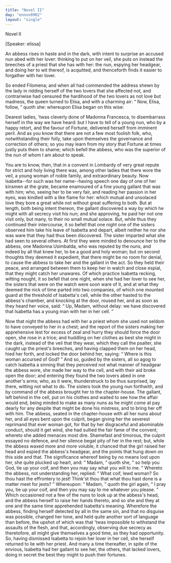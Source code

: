 ```yaml
---
title: "Novel II"
day: "ennov0902"
layout: "single"
---
```

<html>
 <head>
 </head>
 <body>
  <div id="nov0902" type="novella" who="elissa">
   <head>
    Novel II
   </head>
   <p>
    [Speaker: elissa]
   </p>
   <argument>
    <p>
     <milestone id="p09020001"/>
     <!--(i)-->
     An abbess rises in haste and in the dark, with intent to
 surprise an accused nun abed with her lover: thinking
 to put on her veil, she puts on instead the breeches
 of a priest that she has with her: the nun, espying
 her headgear, and doing her to wit thereof, is acquitted,
 and thenceforth finds it easier to forgather with her
 lover.
     <!--(/i)-->
    </p>
   </argument>
   <div3 type="commentary" who="author">
    <p>
     <milestone id="p09020002"/>
     <!--(sc)-->
     So
     <!--(/sc)-->
     ended Filomena; and when all had commended the address
 shewn by the lady in ridding herself of the two lovers that she
 affected not, and contrariwise had censured the hardihood of the two
 lovers as not love but madness, the queen turned to Elisa, and with
 a charming air:
     <q direct="unspecified">
      Now, Elisa, follow,
     </q>
     quoth she: whereupon Elisa
 began on this wise:
    </p>
   </div3>
   <div3 type="commentary" who="elissa">
    <p>
     <milestone id="p09020003"/>
     Dearest ladies, 'twas cleverly done of Madonna
 Francesca, to disembarrass herself in the way we have heard: but I
 have to tell of a young nun, who by a happy retort, and the favour
 of Fortune, delivered herself from imminent peril.
     <milestone id="p09020004"/>
     And as you
 know that there are not a few most foolish folk, who, notwithstanding
 their folly, take upon themselves the governance and correction of
 others; so you may learn from my story that Fortune at times justly
 puts them to shame; which befell the abbess, who was the superior
 of the nun of whom I am about to speak.
    </p>
   </div3>
   <p>
    <milestone id="p09020005"/>
    You are to know, then, that in a convent in Lombardy of very
 great repute for strict and holy living there was, among other ladies
 that there wore the veil, a young woman of noble family, and extraordinary
 beauty. Now Isabetta--for such was her name--having
 speech one day of one of her kinsmen at the grate, became enamoured
    <pb n="272"/>
    of a fine young gallant that was with him; who, seeing her to be
 very fair, and reading her passion in her eyes, was kindled with a like
 flame for her: which mutual and unsolaced love they bore a great
 while not without great suffering to both.
    <milestone id="p09020006"/>
    But at length, both being
 intent thereon, the gallant discovered a way by which he might with
 all secrecy visit his nun; and she approving, he paid her not one visit
 only, but many, to their no small mutual solace.
    <milestone id="p09020007"/>
    But, while thus they
 continued their intercourse, it so befell that one night one of the
 sisters observed him take his leave of Isabetta and depart, albeit neither
 he nor she was ware that they had thus been discovered. The sister
 imparted what she had seen to several others. At first they were
 minded to denounce her to the abbess, one Madonna Usimbalda,
 who was reputed by the nuns, and indeed by all that knew her, to
 be a good and holy woman; but on second thoughts they deemed it
 expedient, that there might be no room for denial, to cause the abbess
 to take her and the gallant in the act. So they held their peace, and
 arranged between them to keep her in watch and close espial, that
 they might catch her unawares.
    <milestone id="p09020008"/>
    Of which practice Isabetta recking,
 witting nought, it so befell that one night, when she had her lover
 to see her, the sisters that were on the watch were soon ware of it,
 and at what they deemed the nick of time parted into two companies,
 of which one mounted guard at the threshold of Isabetta's cell, while
 the other hasted to the abbess's chamber, and knocking at the door,
 roused her, and as soon as they heard her voice, said:
    <q direct="unspecified">
     Up, Madam,
 without delay: we have discovered that Isabetta has a young man
 with her in her cell.
    </q>
   </p>
   <p>
    <milestone id="p09020009"/>
    Now that night the abbess had with her a priest whom she used
 not seldom to have conveyed to her in a chest; and the report of the
 sisters making her apprehensive lest for excess of zeal and hurry they
 should force the door open, she rose in a trice; and huddling on
 her clothes as best she might in the dark, instead of the veil that
 they wear, which they call the psalter, she caught up the priest's
 breeches, and having clapped them on her head,
    <milestone id="p09020010"/>
    hied her forth,
 and locked the door behind her, saying:
    <q direct="unspecified">
     Where is this woman
 accursed of God?
    </q>
    <milestone id="p09020011"/>
    And so, guided by the sisters, all so agog to catch
 Isabetta a sinning that they perceived not what manner of headgear
 the abbess wore, she made her way to the cell, and with their
 aid broke open the door; and entering they found the two lovers
    <pb n="273"/>
    abed in one another's arms; who, as it were, thunderstruck to be
 thus surprised, lay there, witting not what to do.
    <milestone id="p09020012"/>
    The sisters took
 the young nun forthwith, and by command of the abbess brought her
 to the chapter-house. The gallant, left behind in the cell, put on
 his clothes and waited to see how the affair would end, being minded
 to make as many nuns as he might come at pay dearly for any despite
 that might be done his mistress, and to bring her off with him.
    <milestone id="p09020013"/>
    The
 abbess, seated in the chapter-house with all her nuns about her, and
 all eyes bent upon the culprit, began giving her the severest reprimand
 that ever woman got, for that by her disgraceful and abominable conduct,
 should it get wind, she had sullied the fair fame of the convent;
 whereto she added menaces most dire.
    <milestone id="p09020014"/>
    Shamefast and timorous, the
 culprit essayed no defence, and her silence begat pity of her in
 the rest; but, while the abbess waxed more and more voluble, it
 chanced that the girl raised her head and espied the abbess's headgear,
 and the points that hung down on this side and that.
    <milestone id="p09020015"/>
    The significance
 whereof being by no means lost upon her, she quite plucked
 up heart, and:
    <q direct="unspecified">
     Madam,
    </q>
    quoth she,
    <q direct="unspecified">
     so help you God, tie up
 your coif, and then you may say what you will to me.
    </q>
    <milestone id="p09020016"/>
    Whereto
 the abbess, not understanding her, replied:
    <q direct="unspecified">
     What coif, lewd
 woman? So thou hast the effrontery to jest! Think'st thou that
 what thou hast done is a matter meet for jests?
    </q>
    <milestone id="p09020017"/>
    Whereupon:
    <q direct="unspecified">
     Madam,
    </q>
    quoth the girl again,
    <q direct="unspecified">
     I pray you, tie up your coif, and
 then you may say to me whatever you please.
    </q>
    Which occasioned
 not a few of the nuns to look up at the abbess's head, and the abbess
 herself to raise her hands thereto, and so she and they at one and the
 same time apprehended Isabetta's meaning.
    <milestone id="p09020018"/>
    Wherefore the abbess,
 finding herself detected by all in the same sin, and that no disguise
 was possible, changed her tone, and held quite another sort of language
 than before, the upshot of which was that 'twas impossible to withstand
 the assaults of the flesh, and that, accordingly, observing due
 secrecy as theretofore, all might give themselves a good time, as they
 had opportunity. So, having dismissed Isabetta to rejoin her lover in
 her cell, she herself returned to lie with her priest.
    <milestone id="p09020019"/>
    And many a
 time thereafter, in spite of the envious, Isabetta had her gallant to
 see her, the others, that lacked lovers, doing in secret the best they
 might to push their fortunes.
   </p>
  </div>
 </body>
</html>